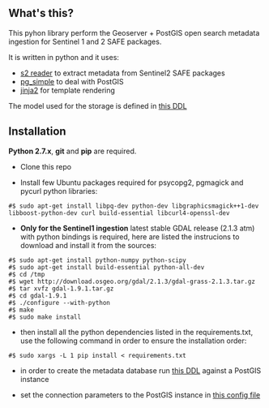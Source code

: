 
## What's this?

This pyhon library perform the Geoserver + PostGIS open search metadata ingestion for Sentinel 1 and 2 SAFE packages.

It is written in python and it uses:

* [s2 reader](https://github.com/ungarj/s2reader) to extract metadata from Sentinel2 SAFE packages
* [pg_simple](https://github.com/masroore/pg_simple) to deal with PostGIS
* [jinja2](https://github.com/pallets/jinja) for template rendering

The model used for the storage is defined in [this DDL](https://github.com/geoserver/geoserver/blob/master/src/community/oseo/oseo-core/src/test/resources/postgis.sql)

## Installation

**Python 2.7.x**, **git** and **pip** are required.

* Clone this repo

* Install few Ubuntu packages required for psycopg2, pgmagick and pycurl python libraries:

```
#$ sudo apt-get install libpq-dev python-dev libgraphicsmagick++1-dev libboost-python-dev curl build-essential libcurl4-openssl-dev
```

* **Only for the Sentinel1 ingestion** latest stable GDAL release (2.1.3 atm) with python bindings is required, here are listed the instrucions to download and install it from the sources:

```
#$ sudo apt-get install python-numpy python-scipy
#$ sudo apt-get install build-essential python-all-dev
#$ cd /tmp
#$ wget http://download.osgeo.org/gdal/2.1.3/gdal-grass-2.1.3.tar.gz
#$ tar xvfz gdal-1.9.1.tar.gz
#$ cd gdal-1.9.1
#$ ./configure --with-python
#$ make
#$ sudo make install
```

* then install all the python dependencies listed in the requirements.txt, use the following command in order to ensure the installation order:

```
#$ sudo xargs -L 1 pip install < requirements.txt
```

* in order to create the metadata database run [this DDL](https://github.com/geoserver/geoserver/blob/master/src/community/oseo/oseo-core/src/test/resources/postgis.sql) against a PostGIS instance

* set the connection parameters to the PostGIS instance in [this config file](https://github.com/geosolutions-it/evo-odas/blob/master/ingestion/sentinel/configs/metadata_db_connection_params.py)
